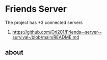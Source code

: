 # Friends Server
The project has +3 connected servers

1. https://github.com/Ori201/Friends--server--survival-/blob/main/README.md
## about
